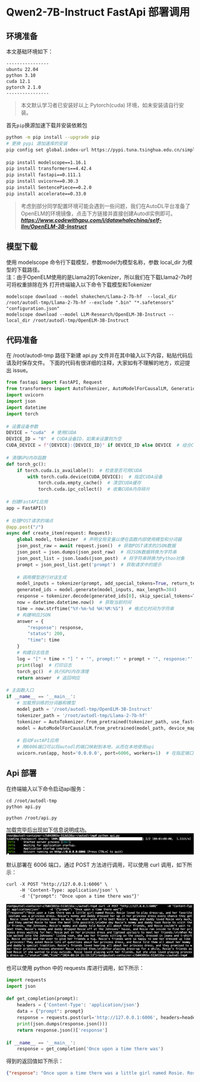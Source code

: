 # Qwen2-7B-Instruct FastApi 部署调用

## 环境准备

本文基础环境如下：

```
----------------
ubuntu 22.04
python 3.10
cuda 12.1
pytorch 2.1.0
----------------
```
> 本文默认学习者已安装好以上 Pytorch(cuda) 环境，如未安装请自行安装。

首先`pip`换源加速下载并安装依赖包

```bash
python -m pip install --upgrade pip
# 更换 pypi 源加速库的安装
pip config set global.index-url https://pypi.tuna.tsinghua.edu.cn/simple

pip install modelscope==1.16.1
pip install transformers==4.42.4
pip install fastapi==0.111.1
pip install uvicorn==0.30.3
pip install SentencePiece==0.2.0
pip install accelerate==0.33.0
```

> 考虑到部分同学配置环境可能会遇到一些问题，我们在AutoDL平台准备了OpenELM的环境镜像，点击下方链接并直接创建Autodl实例即可。
> ***https://www.codewithgpu.com/i/datawhalechina/self-llm/OpenELM-3B-Instruct***



## 模型下载  

使用 modelscope 命令行下载模型，参数model为模型名称，参数 local_dir 为模型的下载路径。  
注：由于OpenELM使用的是Llama2的Tokenizer，所以我们在下载Llama2-7b时可将权重排除在外
打开终端输入以下命令下载模型和Tokenizer

```shell
modelscope download --model shakechen/Llama-2-7b-hf  --local_dir /root/autodl-tmp/Llama-2-7b-hf --exclude ".bin" "*.safetensors" "configuration.json" 
modelscope download --model LLM-Research/OpenELM-3B-Instruct --local_dir /root/autodl-tmp/OpenELM-3B-Instruct
```  

## 代码准备  

在 /root/autodl-tmp 路径下新建 api.py 文件并在其中输入以下内容，粘贴代码后请及时保存文件。
下面的代码有很详细的注释，大家如有不理解的地方，欢迎提出 issue。  

```python
from fastapi import FastAPI, Request
from transformers import AutoTokenizer, AutoModelForCausalLM, GenerationConfig
import uvicorn
import json
import datetime
import torch

# 设置设备参数
DEVICE = "cuda"  # 使用CUDA
DEVICE_ID = "0"  # CUDA设备ID，如果未设置则为空
CUDA_DEVICE = f"{DEVICE}:{DEVICE_ID}" if DEVICE_ID else DEVICE  # 组合CUDA设备信息

# 清理GPU内存函数
def torch_gc():
    if torch.cuda.is_available():  # 检查是否可用CUDA
        with torch.cuda.device(CUDA_DEVICE):  # 指定CUDA设备
            torch.cuda.empty_cache()  # 清空CUDA缓存
            torch.cuda.ipc_collect()  # 收集CUDA内存碎片

# 创建FastAPI应用
app = FastAPI()

# 处理POST请求的端点
@app.post("/")
async def create_item(request: Request):
    global model, tokenizer  # 声明全局变量以便在函数内部使用模型和分词器
    json_post_raw = await request.json()  # 获取POST请求的JSON数据
    json_post = json.dumps(json_post_raw)  # 将JSON数据转换为字符串
    json_post_list = json.loads(json_post)  # 将字符串转换为Python对象
    prompt = json_post_list.get('prompt')  # 获取请求中的提示

    # 调用模型进行对话生成
    model_inputs = tokenizer(prompt, add_special_tokens=True, return_tensors="pt")['input_ids'].cuda()
    generated_ids = model.generate(model_inputs, max_length=384)
    response = tokenizer.decode(generated_ids[0], skip_special_tokens=True)
    now = datetime.datetime.now()  # 获取当前时间
    time = now.strftime("%Y-%m-%d %H:%M:%S")  # 格式化时间为字符串
    # 构建响应JSON
    answer = {
        "response": response,
        "status": 200,
        "time": time
    }
    # 构建日志信息
    log = "[" + time + "] " + '", prompt:"' + prompt + '", response:"' + repr(response) + '"'
    print(log)  # 打印日志
    torch_gc()  # 执行GPU内存清理
    return answer  # 返回响应

# 主函数入口
if __name__ == '__main__':
    # 加载预训练的分词器和模型
    model_path = '/root/autodl-tmp/OpenELM-3B-Instruct'
    tokenizer_path = '/root/autodl-tmp/Llama-2-7b-hf'
    tokenizer = AutoTokenizer.from_pretrained(tokenizer_path, use_fast=False, trust_remote_code=True)
    model = AutoModelForCausalLM.from_pretrained(model_path, device_map="auto", torch_dtype=torch.bfloat16, trust_remote_code=True)

    # 启动FastAPI应用
    # 用6006端口可以将autodl的端口映射到本地，从而在本地使用api
    uvicorn.run(app, host='0.0.0.0', port=6006, workers=1)  # 在指定端口和主机上启动应用
```

## Api 部署  

在终端输入以下命令启动api服务：  

```shell  
cd /root/autodl-tmp
python api.py
```  

```shell
python /root/api.py
```  

加载完毕后出现如下信息说明成功。
![加载模型](images/01-4.png)

默认部署在 6006 端口，通过 POST 方法进行调用，可以使用 curl 调用，如下所示：  

```shell
curl -X POST "http://127.0.0.1:6006" \
     -H 'Content-Type: application/json' \
     -d '{"prompt": "Once upon a time there was"}'
```  
![模型调用](images/01-5.png)

也可以使用 python 中的 requests 库进行调用，如下所示：

```python
import requests
import json

def get_completion(prompt):
    headers = {'Content-Type': 'application/json'}
    data = {"prompt": prompt}
    response = requests.post(url='http://127.0.0.1:6006', headers=headers, data=json.dumps(data))
    print(json.dumps(response.json()))
    return response.json()['response']

if __name__ == '__main__':
    response = get_completion('Once upon a time there was')
```

得到的返回值如下所示：

```json
{"response": "Once upon a time there was a little girl named Rosie. Rosie loved to play dress-up, and her favorite costume was a princess dress. Rosie's mommy and daddy dressed her up in her princess dress every chance they got. Rosie loved her princess dress so much, she even wore it to bed! Rosie's mommy and daddy loved Rosie very much, and they wanted Rosie to have the best life possible.\n\nOne day Rosie's mommy and daddy took Rosie to visit their friends, the Johnsons. Rosie's mommy and daddy told Rosie all about their friends, and Rosie couldn't wait to meet them. Rosie's mommy and daddy dropped Rosie off at the Johnsons' house, and Rosie ran inside to find her princess dress waiting for her. Rosie put on her princess dress and tiptoed upstairs to meet her friends.\n\nWhen Rosie walked into the Johnsons' living room, she saw her friends sitting on the couch, dressed in jeans and t-shirts. Rosie smiled and ran over to give her friends a hug. Rosie's friends were so happy to see her dressed up like a princess! They asked Rosie lots of questions about her princess dress, and Rosie told them all about her mommy and daddy's special tradition. Rosie's friends loved hearing all about her princess dress, and they promised to wear their princess dresses whenever Rosie visited them.\n\nAfter playing dress-up for a while, Rosie's friends asked Rosie if she wanted to play outside. Rosie loved playing with her friends, but she also loved playing princess dress-up.", "status": 200, "time": "2024-08-24 21:28:34"}
```  
